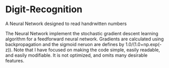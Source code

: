 # Digit-Recognition
 A Neural Network designed to read handrwitten numbers


The Neural Network implement the stochastic gradient descent learning algorithm for a feedforward neural network. Gradients are 
calculated using backpropagation and the sigmoid neruon are defines by 1.0/(1.0+np.exp(-z)). Note that I have focused on making the code simple, easily readable, and easily modifiable. It is 
not optimized, and omits many desirable features.
